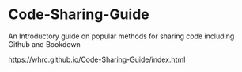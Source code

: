# Code-Sharing-Guide
An Introductory guide on popular methods for sharing code including Github and Bookdown

https://whrc.github.io/Code-Sharing-Guide/index.html
